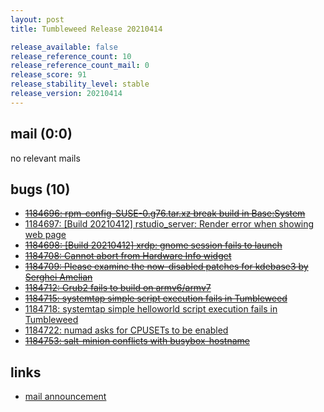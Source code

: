 ```yaml
---
layout: post
title: Tumbleweed Release 20210414

release_available: false
release_reference_count: 10
release_reference_count_mail: 0
release_score: 91
release_stability_level: stable
release_version: 20210414
---
```


## mail (0:0)

no relevant mails

## bugs (10)

<!--more-->

- ~~[1184696: rpm-config-SUSE-0.g76.tar.xz break build in Base:System](https://bugzilla.opensuse.org/show_bug.cgi?id=1184696)~~
- [1184697: \[Build 20210412\] rstudio_server: Render error when showing web page](https://bugzilla.opensuse.org/show_bug.cgi?id=1184697)
- ~~[1184698: \[Build 20210412\] xrdp: gnome session fails to launch](https://bugzilla.opensuse.org/show_bug.cgi?id=1184698)~~
- ~~[1184708: Cannot abort from Hardware Info widget](https://bugzilla.opensuse.org/show_bug.cgi?id=1184708)~~
- ~~[1184709: Please examine the now-disabled patches for kdebase3 by Serghei Amelian](https://bugzilla.opensuse.org/show_bug.cgi?id=1184709)~~
- ~~[1184712: Grub2 fails to build on armv6/armv7](https://bugzilla.opensuse.org/show_bug.cgi?id=1184712)~~
- ~~[1184715: systemtap simple script execution fails in Tumbleweed](https://bugzilla.opensuse.org/show_bug.cgi?id=1184715)~~
- [1184718: systemtap simple helloworld script execution fails in Tumbleweed](https://bugzilla.opensuse.org/show_bug.cgi?id=1184718)
- [1184722: numad asks for CPUSETs to be enabled](https://bugzilla.opensuse.org/show_bug.cgi?id=1184722)
- ~~[1184753: salt-minion conflicts with busybox-hostname](https://bugzilla.opensuse.org/show_bug.cgi?id=1184753)~~



## links

- [mail announcement](https://github.com/boombatower/tumbleweed-review/issues/10)
